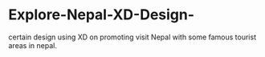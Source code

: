 # Explore-Nepal-XD-Design-
certain design using XD on promoting  visit Nepal  with some famous tourist areas in nepal.
